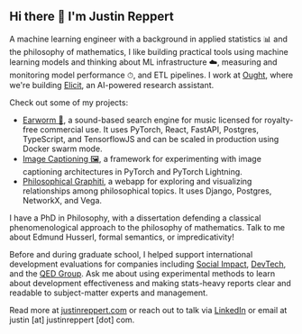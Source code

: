 ## Hi there 👋 I'm Justin Reppert

A machine learning engineer with a background in applied statistics 📊 and the philosophy of mathematics, I like building practical tools using machine learning models and thinking about ML infrastructure ☁️, measuring and monitoring model performance ⏱, and ETL pipelines. I work at [Ought](https://ought.org/), where we're building [Elicit](https://elicit.org/), an AI-powered research assistant.

Check out some of my projects:

- [Earworm 🎸](https://github.com/reppertj/earworm), a sound-based search engine for music licensed for royalty-free commercial use. It uses PyTorch, React, FastAPI, Postgres, TypeScript, and TensorflowJS and can be scaled in production using Docker swarm mode.
- [Image Captioning 🖼](https://github.com/reppertj/image-captioning), a framework for experimenting with image captioning architectures in PyTorch and PyTorch Lightning.
- [Philosophical Graphiti](https://github.com/reppertj/philosophical-graphiti), a webapp for exploring and visualizing relationships among philosophical topics. It uses Django, Postgres, NetworkX, and Vega.

I have a PhD in Philosophy, with a dissertation defending a classical phenomenological approach to the philosophy of mathematics. Talk to me about Edmund Husserl, formal semantics, or impredicativity!

Before and during graduate school, I helped support international development evaluations for companies including [Social Impact](https://socialimpact.com/), [DevTech](https://devtechsys.com/), and the [QED Group](https://www.qedgroupllc.com/). Ask me about using experimental methods to learn about development effectiveness and making stats-heavy reports clear and readable to subject-matter experts and management.

Read more at [justinreppert.com](https://www.justinreppert.com/) or reach out to talk via [LinkedIn](https://www.linkedin.com/in/justinreppert/) or email at justin [at] justinreppert [dot] com.
